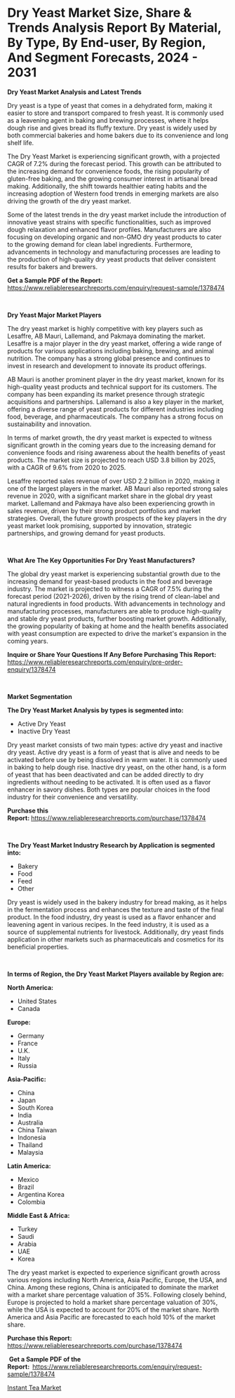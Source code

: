 <p><h1>Dry Yeast Market Size, Share & Trends Analysis Report By Material, By Type, By End-user, By Region, And Segment Forecasts, 2024 - 2031</h1></p><p><strong>Dry Yeast Market Analysis and Latest Trends</strong></p>
<p><p>Dry yeast is a type of yeast that comes in a dehydrated form, making it easier to store and transport compared to fresh yeast. It is commonly used as a leavening agent in baking and brewing processes, where it helps dough rise and gives bread its fluffy texture. Dry yeast is widely used by both commercial bakeries and home bakers due to its convenience and long shelf life.</p><p>The Dry Yeast Market is experiencing significant growth, with a projected CAGR of 7.2% during the forecast period. This growth can be attributed to the increasing demand for convenience foods, the rising popularity of gluten-free baking, and the growing consumer interest in artisanal bread making. Additionally, the shift towards healthier eating habits and the increasing adoption of Western food trends in emerging markets are also driving the growth of the dry yeast market.</p><p>Some of the latest trends in the dry yeast market include the introduction of innovative yeast strains with specific functionalities, such as improved dough relaxation and enhanced flavor profiles. Manufacturers are also focusing on developing organic and non-GMO dry yeast products to cater to the growing demand for clean label ingredients. Furthermore, advancements in technology and manufacturing processes are leading to the production of high-quality dry yeast products that deliver consistent results for bakers and brewers.</p></p>
<p><strong>Get a Sample PDF of the Report:&nbsp;</strong> <a href="https://www.reliableresearchreports.com/enquiry/request-sample/1378474">https://www.reliableresearchreports.com/enquiry/request-sample/1378474</a></p>
<p>&nbsp;</p>
<p><strong>Dry Yeast Major Market Players</strong></p>
<p><p>The dry yeast market is highly competitive with key players such as Lesaffre, AB Mauri, Lallemand, and Pakmaya dominating the market. Lesaffre is a major player in the dry yeast market, offering a wide range of products for various applications including baking, brewing, and animal nutrition. The company has a strong global presence and continues to invest in research and development to innovate its product offerings.</p><p>AB Mauri is another prominent player in the dry yeast market, known for its high-quality yeast products and technical support for its customers. The company has been expanding its market presence through strategic acquisitions and partnerships. Lallemand is also a key player in the market, offering a diverse range of yeast products for different industries including food, beverage, and pharmaceuticals. The company has a strong focus on sustainability and innovation.</p><p>In terms of market growth, the dry yeast market is expected to witness significant growth in the coming years due to the increasing demand for convenience foods and rising awareness about the health benefits of yeast products. The market size is projected to reach USD 3.8 billion by 2025, with a CAGR of 9.6% from 2020 to 2025.</p><p>Lesaffre reported sales revenue of over USD 2.2 billion in 2020, making it one of the largest players in the market. AB Mauri also reported strong sales revenue in 2020, with a significant market share in the global dry yeast market. Lallemand and Pakmaya have also been experiencing growth in sales revenue, driven by their strong product portfolios and market strategies. Overall, the future growth prospects of the key players in the dry yeast market look promising, supported by innovation, strategic partnerships, and growing demand for yeast products.</p></p>
<p>&nbsp;</p>
<p><strong>What Are The Key Opportunities For Dry Yeast Manufacturers?</strong></p>
<p><p>The global dry yeast market is experiencing substantial growth due to the increasing demand for yeast-based products in the food and beverage industry. The market is projected to witness a CAGR of 7.5% during the forecast period (2021-2026), driven by the rising trend of clean-label and natural ingredients in food products. With advancements in technology and manufacturing processes, manufacturers are able to produce high-quality and stable dry yeast products, further boosting market growth. Additionally, the growing popularity of baking at home and the health benefits associated with yeast consumption are expected to drive the market's expansion in the coming years.</p></p>
<p><strong>Inquire or Share Your Questions If Any Before Purchasing This Report:</strong> <a href="https://www.reliableresearchreports.com/enquiry/pre-order-enquiry/1378474">https://www.reliableresearchreports.com/enquiry/pre-order-enquiry/1378474</a></p>
<p>&nbsp;</p>
<p><strong>Market Segmentation</strong></p>
<p><strong>The Dry Yeast Market Analysis by types is segmented into:</strong></p>
<p><ul><li>Active Dry Yeast</li><li>Inactive Dry Yeast</li></ul></p>
<p><p>Dry yeast market consists of two main types: active dry yeast and inactive dry yeast. Active dry yeast is a form of yeast that is alive and needs to be activated before use by being dissolved in warm water. It is commonly used in baking to help dough rise. Inactive dry yeast, on the other hand, is a form of yeast that has been deactivated and can be added directly to dry ingredients without needing to be activated. It is often used as a flavor enhancer in savory dishes. Both types are popular choices in the food industry for their convenience and versatility.</p></p>
<p><strong>Purchase this Report:&nbsp;</strong><a href="https://www.reliableresearchreports.com/purchase/1378474">https://www.reliableresearchreports.com/purchase/1378474</a></p>
<p>&nbsp;</p>
<p><strong>The Dry Yeast Market Industry Research by Application is segmented into:</strong></p>
<p><ul><li>Bakery</li><li>Food</li><li>Feed</li><li>Other</li></ul></p>
<p><p>Dry yeast is widely used in the bakery industry for bread making, as it helps in the fermentation process and enhances the texture and taste of the final product. In the food industry, dry yeast is used as a flavor enhancer and leavening agent in various recipes. In the feed industry, it is used as a source of supplemental nutrients for livestock. Additionally, dry yeast finds application in other markets such as pharmaceuticals and cosmetics for its beneficial properties.</p></p>
<p>&nbsp;</p>
<p><strong>In terms of Region, the Dry Yeast Market Players available by Region are:</strong></p>
<p>
    <p> <strong> North America: </strong>
        <ul>
            <li>United States</li>
            <li>Canada</li>
        </ul>
        </p> 
    <p> <strong> Europe: </strong>
        <ul>
            <li>Germany</li>
            <li>France</li>
            <li>U.K.</li>
            <li>Italy</li>
            <li>Russia</li>
        </ul>
        </p> 
    <p> <strong> Asia-Pacific: </strong>
        <ul>
            <li>China</li>
            <li>Japan</li>
            <li>South Korea</li>
            <li>India</li>
            <li>Australia</li>
            <li>China Taiwan</li>
            <li>Indonesia</li>
            <li>Thailand</li>
            <li>Malaysia</li>
        </ul>
        </p> 
    <p> <strong> Latin America: </strong>
        <ul>
            <li>Mexico</li>
            <li>Brazil</li>
            <li>Argentina Korea</li>
            <li>Colombia</li>
        </ul>
        </p> 
    <p> <strong> Middle East & Africa: </strong>
        <ul>
            <li>Turkey</li>
            <li>Saudi</li>
            <li>Arabia</li>
            <li>UAE</li>
            <li>Korea</li>
        </ul>
    </p>
    </p>
<p><p>The dry yeast market is expected to experience significant growth across various regions including North America, Asia Pacific, Europe, the USA, and China. Among these regions, China is anticipated to dominate the market with a market share percentage valuation of 35%. Following closely behind, Europe is projected to hold a market share percentage valuation of 30%, while the USA is expected to account for 20% of the market share. North America and Asia Pacific are forecasted to each hold 10% of the market share.</p></p>
<p><strong>Purchase this Report: </strong><a href="https://www.reliableresearchreports.com/purchase/1378474">https://www.reliableresearchreports.com/purchase/1378474</a></p>
<p>&nbsp;<strong>Get a Sample PDF of the Report:&nbsp;&nbsp;</strong><a href="https://www.reliableresearchreports.com/enquiry/request-sample/1378474">https://www.reliableresearchreports.com/enquiry/request-sample/1378474</a></p>
<p><strong></strong></p>
<p><p><a href="https://github.com/lbird53714/Market-Research-Report-List-4/blob/main/instant-tea-market.md">Instant Tea Market</a></p></p>